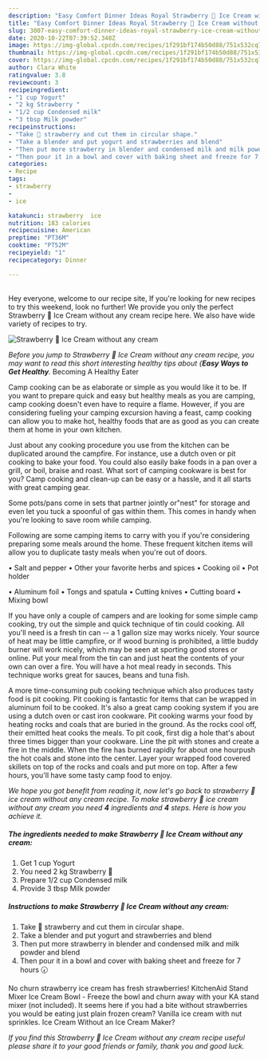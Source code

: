 ```yaml
---
description: "Easy Comfort Dinner Ideas Royal Strawberry 🍓 Ice Cream without any cream"
title: "Easy Comfort Dinner Ideas Royal Strawberry 🍓 Ice Cream without any cream"
slug: 3007-easy-comfort-dinner-ideas-royal-strawberry-ice-cream-without-any-cream
date: 2020-10-22T07:39:52.348Z
image: https://img-global.cpcdn.com/recipes/1f291bf174b50d88/751x532cq70/strawberry-🍓-ice-cream-without-any-cream-recipe-main-photo.jpg
thumbnail: https://img-global.cpcdn.com/recipes/1f291bf174b50d88/751x532cq70/strawberry-🍓-ice-cream-without-any-cream-recipe-main-photo.jpg
cover: https://img-global.cpcdn.com/recipes/1f291bf174b50d88/751x532cq70/strawberry-🍓-ice-cream-without-any-cream-recipe-main-photo.jpg
author: Clara White
ratingvalue: 3.8
reviewcount: 3
recipeingredient:
- "1 cup Yogurt"
- "2 kg Strawberry "
- "1/2 cup Condensed milk"
- "3 tbsp Milk powder"
recipeinstructions:
- "Take 🍓 strawberry and cut them in circular shape."
- "Take a blender and put yogurt and strawberries and blend"
- "Then put more strawberry in blender and condensed milk and milk powder and blend"
- "Then pour it in a bowl and cover with baking sheet and freeze for 7 hours 🕢"
categories:
- Recipe
tags:
- strawberry
- 
- ice

katakunci: strawberry  ice 
nutrition: 183 calories
recipecuisine: American
preptime: "PT36M"
cooktime: "PT52M"
recipeyield: "1"
recipecategory: Dinner

---
```

<br>
Hey everyone, welcome to our recipe site, If you're looking for new recipes to try this weekend, look no further! We provide you only the perfect Strawberry 🍓 Ice Cream without any cream recipe here. We also have wide variety of recipes to try.
<br>


![Strawberry 🍓 Ice Cream without any cream](https://img-global.cpcdn.com/recipes/1f291bf174b50d88/751x532cq70/strawberry-🍓-ice-cream-without-any-cream-recipe-main-photo.jpg)

<i>Before you jump to Strawberry 🍓 Ice Cream without any cream recipe, you may want to read this short interesting healthy tips about {<strong>Easy Ways to Get Healthy</strong>.</i>
Becoming A Healthy Eater

    
Camp cooking can be as elaborate or simple as you would like it to be. If you want to prepare quick and easy but healthy meals as you are camping, camp cooking doesn't even have to require a flame. However, if you are considering fueling your camping excursion having a feast, camp cooking can allow you to make hot, healthy foods that are as good as you can create them at home in your own kitchen.

 Just about any cooking procedure you use from the kitchen can be duplicated around the campfire. For instance, use a dutch oven or pit cooking to bake your food. You could also easily bake foods in a pan over a grill, or boil, braise and roast. What sort of camping cookware is best for you? Camp cooking and clean-up can be easy or a hassle, and it all starts with great camping gear.

Some pots/pans come in sets that partner jointly or"nest" for storage and even let you tuck a spoonful of gas within them. This comes in handy when you're looking to save room while camping.

Following are some camping items to carry with you if you're considering preparing some meals around the home. These frequent kitchen items will allow you to duplicate tasty meals when you're out of doors.

• Salt and pepper
• Other your favorite herbs and spices
• Cooking oil
• Pot holder

• Aluminum foil
• Tongs and spatula
• Cutting knives
• Cutting board
• Mixing bowl


If you have only a couple of campers and are looking for some simple camp cooking, try out the simple and quick technique of tin could cooking. All you'll need is a fresh tin can -- a 1 gallon size may works nicely. Your source of heat may be little campfire, or if wood burning is prohibited, a little buddy burner will work nicely, which may be seen at sporting good stores or online. Put your meal from the tin can and just heat the contents of your own can over a fire. You will have a hot meal ready in seconds.  This technique works great for sauces, beans and tuna fish.

A more time-consuming pub cooking technique which also produces tasty food is pit cooking. Pit cooking is fantastic for items that can be wrapped in aluminum foil to be cooked.  It's also a great camp cooking system if you are using a dutch oven or cast iron cookware. Pit cooking warms your food by heating rocks and coals that are buried in the ground. As the rocks cool off, their emitted heat cooks the meals. To pit cook, first dig a hole that's about three times bigger than your cookware. Line the pit with stones and create a fire in the middle. When the fire has burned rapidly for about one hourpush the hot coals and stone into the center. Layer your wrapped food covered skillets on top of the rocks and coals and put more on top. After a few hours, you'll have some tasty camp food to enjoy.


<i>We hope you got benefit from reading it, now let's go back to strawberry 🍓 ice cream without any cream recipe. To make strawberry 🍓 ice cream without any cream you need <strong>4</strong> ingredients and <strong>4</strong> steps. Here is how you achieve it.
</i>

##### The ingredients needed to make Strawberry 🍓 Ice Cream without any cream:

1. Get 1 cup Yogurt
1. You need 2 kg Strawberry 🍓
1. Prepare 1/2 cup Condensed milk
1. Provide 3 tbsp Milk powder


##### Instructions to make Strawberry 🍓 Ice Cream without any cream:

1. Take 🍓 strawberry and cut them in circular shape.
1. Take a blender and put yogurt and strawberries and blend
1. Then put more strawberry in blender and condensed milk and milk powder and blend
1. Then pour it in a bowl and cover with baking sheet and freeze for 7 hours 🕢


No churn strawberry ice cream has fresh strawberries! KitchenAid Stand Mixer Ice Cream Bowl - Freeze the bowl and churn away with your KA stand mixer (not included). It seems here if you had a bite without strawberries you would be eating just plain frozen cream? Vanilla ice cream with nut sprinkles. Ice Cream Without an Ice Cream Maker? 

<i>If you find this Strawberry 🍓 Ice Cream without any cream recipe useful please share it to your good friends or family, thank you and good luck.</i>
